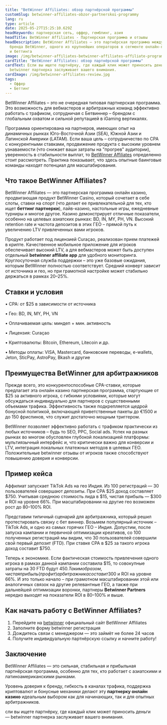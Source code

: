 ```yaml
---
title: "BetWinner Affiliates: обзор партнёрской программы"
customSlug: betwinner-affiliates-obzor-partnerskoi-programmy
lang: ru
type: article
date: 2025-05-27T15:25:10.629Z
headKeywords: партнерская сеть, оффер, гемблинг, азия
headTitle: BetWinner Affiliates - Партнерская программа и отзывы
headDescription: BetWinner Affiliates — это партнёрская программа международного
  бренда BetWinner, одного из крупнейших операторов в сегменте онлайн-гемблинга
  и беттинга
image: /img/betwinner-affiliates-betwinner-affiliates-affiliate-program-review.jpg
cardTitle: "BetWinner Affiliates: обзор партнёрской программы"
cardText: Если вы ищете партнёрку, где каждый клик может приносить деньги —
  betwinner партнерка заслуживает вашего внимания.
cardImage: /img/betwinner-affiliates-review.jpg
tags:
  - Оффер
  - Беттинг
---
```

BetWinner Affiliates – это не очередная типовая партнерская программа. Это возможность для вебмастеров и арбитражных команд эффективно работать с трафиком, сотрудничая с Бетвиннер – брендом с глобальным охватом и сильной репутацией в iGaming вертикалях.

Программа ориентирована на партнеров, имеющих опыт на динамичных рынках Юго-Восточной Азии (SEA), Южной Азии и Латинской Америки (LATAM). Если ваша цель – сотрудничество по CPA с конкурентными ставками, продвижение продукта с высоким уровнем узнаваемости (что снижает ваши затраты на "прогрев" аудитории), уверенность в стабильности выплат, то [BetWinner Affiliates](https://trafflab.io) определенно стоит рассмотреть. Практика показывает, что здесь опытные баинговые команды находят потенциал для масштабирования.

## Что такое BetWinner Affiliates?

BetWinner Affiliates — это партнерская программа онлайн казино, продвигающая продукт BetWinner Casino, который сочетает в себе слоты, ставки на спорт (что делает ее привлекательной для тех, кто ищет **беттинг партнерки**), лайв-казино, настольные игры, ежедневные турниры и многое другое. Казино демонстрирует отличные показатели, особенно на целевых азиатских рынках: BD, IN, MY, PH, VN. Высокий retention rate и частота депозитов в этих ГЕО – прямой путь к увеличению LTV привлеченных вами игроков.

Продукт работает под лицензией Curaçao, реализован прием платежей в крипте. Качественное мобильное приложение для игроков обеспечивает высокий LTV, а для вебмастеров может быть доступен отдельный **betwinner affiliate app** для удобного мониторинга. Круглосуточная служба поддержки – это уже базовые ожидания, которым BetWinner полностью соответствует. Средний конверт зависит от источника и гео, но при грамотной настройке может стабильно держаться в рамках 20–25%.

## Ставки и условия

• CPA: от $25 в зависимости от источника

• Гео: BD, IN, MY, PH, VN

• Оплачиваемая цель: миндеп + мин. активность

• Лицензия: Curaçao

• Криптовалюты: Bitcoin, Ethereum, Litecoin и др.

• Методы оплаты: VISA, Mastercard, банковские переводы, e-wallets, Jeton, SticPay, AstroPay, Bkash и другие

## Преимущества BetWinner для арбитражников

Прежде всего, это конкурентоспособные CPA-ставки, которые предлагает эта онлайн казино партнерская программа, стартующие от $25 за активного игрока, с гибкими условиями, которые могут обсуждаться индивидуально для партнеров с существенными объемами трафика. Эффективность также подкрепляется щедрой бонусной политикой, включающей приветственные пакеты до €1500 и до 150 фриспинов, что служит достаточно мощным триггером. 

BetWinner позволяет эффективно работать с трафиком практически из любых источников – будь то SEO, PPC, Social ads. Успех на разных рынках во многом обусловлен глубокой локализацией платформы: мультиязычный интерфейс и, что критически важно для конверсии и LTV, интеграция локальных платежных методов в целевых ГЕО. Положительные betwinner отзывы от игроков также способствуют повышению доверия и конверсии.

## Пример кейса

Аффилиат запускает TikTok Ads на гео Индия. Из 100 регистраций — 30 пользователей совершают депозиты. При CPA $25 доход составляет $750. Учитывая среднюю стоимость лида в $15, чистая прибыль — $300 и ROI на уровне 66%. При масштабировании на другие гео возможен рост до 80–100% ROI.

Представим типичный сценарий для арбитражника, который решил протестировать связку с бет виннер. Возьмем популярный источник – TikTok Ads, и одно из самых горячих ГЕО – Индия. Допустим, после запуска кампании и первичной оптимизации креативов, со 100 полученных регистраций мы видим, что 30 пользователей совершили свой первый депозит (FTD). При ставке CPA в $25 за такого игрока доход составит $750.

Теперь к экономике. Если фактическая стоимость привлечения одного игрока в рамках данной кампании составила $15, то совокупные затраты на 30 FTD будут $450. Таким образом, чистая прибыль (профит) арбитражника составит $300 и ROI на уровне 66%. И это только начало – при грамотном масштабировании этой или аналогичных связок на другие релевантные ГЕО, а также при дальнейшей оптимизации воронки, партнеры **Betwinner Partners** нередко выходят на показатели ROI в 80–100% и выше.

## Как начать работу с BetWinner Affiliates?

1. Перейдите на [betwinner](https://trafflab.io/) официальный сайт BetWinner Affiliates
2. Заполните форму betwinner регистрация
3. Дождитесь связи с менеджером — это займёт не более 24 часов
4. Получите индивидуальную партнёрскую ссылку и начните работу!

## Заключение

BetWinner Affiliates — это сильная, стабильная и прибыльная партнёрская программа, особенно для тех, кто работает с азиатскими и латиноамериканскими рынками. 

Уровень доверия к бренду, гибкость в каналах трафика, поддержка криптовалют и бонусные механики делают эту **партнерку онлайн казино** идеальным выбором как для начинающих, так и для опытных арбитражников.

сли вы ищете партнёрку, где каждый клик может приносить деньги — betwinner партнерка заслуживает вашего внимания.